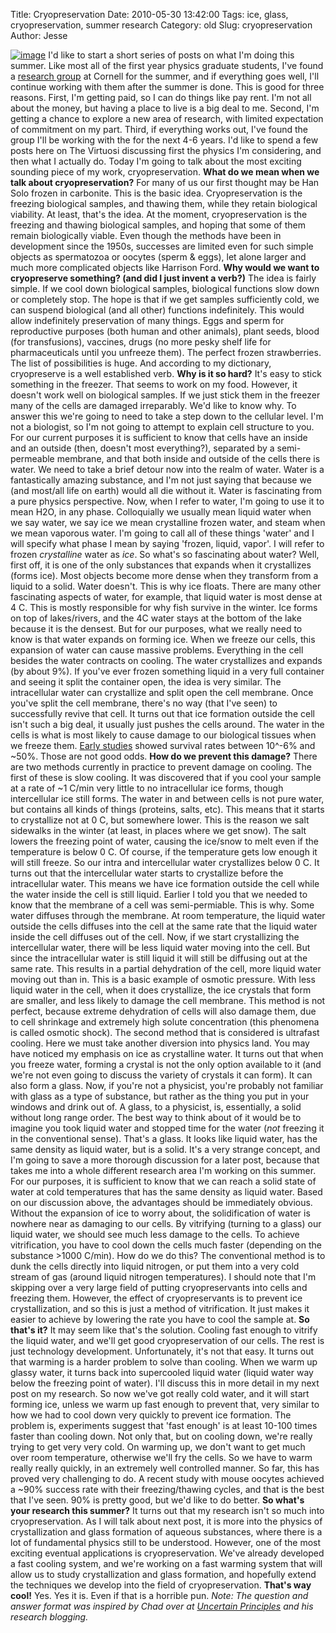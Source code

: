 Title: Cryopreservation
Date: 2010-05-30 13:42:00
Tags: ice, glass, cryopreservation, summer research
Category: old
Slug: cryopreservation
Author: Jesse


[![image](http://4.bp.blogspot.com/_SYZpxZOlcb0/TAKGwD0rgVI/AAAAAAAAABk/VqmdMGXzMCI/s200/frozen.jpg)](http://4.bp.blogspot.com/_SYZpxZOlcb0/TAKGwD0rgVI/AAAAAAAAABk/VqmdMGXzMCI/s1600/frozen.jpg)
I'd like to start a short series of posts on what I'm doing this summer.
Like most all of the first year physics graduate students, I've found a
[research group](http://pages.physics.cornell.edu/~rthorne/) at Cornell
for the summer, and if everything goes well, I'll continue working with
them after the summer is done. This is good for three reasons. First,
I'm getting paid, so I can do things like pay rent. I'm not all about
the money, but having a place to live is a big deal to me. Second, I'm
getting a chance to explore a new area of research, with limited
expectation of commitment on my part. Third, if everything works out,
I've found the group I'll be working with the for the next 4-6 years.
I'd like to spend a few posts here on The Virtuosi discussing first the
physics I'm considering, and then what I actually do. Today I'm going to
talk about the most exciting sounding piece of my work,
cryopreservation. **What do we mean when we talk about
cryopreservation?** For many of us our first thought may be Han Solo
frozen in carbonite. This is the basic idea. Cryopreservation is the
freezing biological samples, and thawing them, while they retain
biological viability. At least, that's the idea. At the moment,
cryopreservation is the freezing and thawing biological samples, and
hoping that some of them remain biologically viable. Even though the
methods have been in development since the 1950s, successes are limited
even for such simple objects as spermatozoa or oocytes (sperm & eggs),
let alone larger and much more complicated objects like Harrison Ford.
**Why would we want to cryopreserve something? (and did I just invent a
verb?)** The idea is fairly simple. If we cool down biological samples,
biological functions slow down or completely stop. The hope is that if
we get samples sufficiently cold, we can suspend biological (and all
other) functions indefinitely. This would allow indefinitely
preservation of many things. Eggs and sperm for reproductive purposes
(both human and other animals), plant seeds, blood (for transfusions),
vaccines, drugs (no more pesky shelf life for pharmaceuticals until you
unfreeze them). The perfect frozen strawberries. The list of
possibilities is huge. And according to my dictionary, cryopreserve is a
well established verb. **Why is it so hard?** It's easy to stick
something in the freezer. That seems to work on my food. However, it
doesn't work well on biological samples. If we just stick them in the
freezer many of the cells are damaged irreparably. We'd like to know
why. To answer this we're going to need to take a step down to the
cellular level. I'm not a biologist, so I'm not going to attempt to
explain cell structure to you. For our current purposes it is sufficient
to know that cells have an inside and an outside (then, doesn't most
everything?), separated by a semi-permeable membrane, and that both
inside and outside of the cells there is water. We need to take a brief
detour now into the realm of water. Water is a fantastically amazing
substance, and I'm not just saying that because we (and most/all life on
earth) would all die without it. Water is fascinating from a pure
physics perspective. Now, when I refer to water, I'm going to use it to
mean H2O, in any phase. Colloquially we usually mean liquid water when
we say water, we say ice we mean crystalline frozen water, and steam
when we mean vaporous water. I'm going to call all of these things
'water' and I will specify what phase I mean by saying 'frozen, liquid,
vapor'. I will refer to frozen *crystalline* water as *ice*. So what's
so fascinating about water? Well, first off, it is one of the only
substances that expands when it crystallizes (forms ice). Most objects
become more dense when they transform from a liquid to a solid. Water
doesn't. This is why ice floats. There are many other fascinating
aspects of water, for example, that liquid water is most dense at 4 C.
This is mostly responsible for why fish survive in the winter. Ice forms
on top of lakes/rivers, and the 4C water stays at the bottom of the lake
because it is the densest. But for our purposes, what we really need to
know is that water expands on forming ice. When we freeze our cells,
this expansion of water can cause massive problems. Everything in the
cell besides the water contracts on cooling. The water crystallizes and
expands (by about 9%). If you've ever frozen something liquid in a very
full container and seeing it split the container open, the idea is very
similar. The intracellular water can crystallize and split open the cell
membrane. Once you've split the cell membrane, there's no way (that I've
seen) to successfully revive that cell. It turns out that ice formation
outside the cell isn't such a big deal, it usually just pushes the cells
around. The water in the cells is what is most likely to cause damage to
our biological tissues when we freeze them. [Early
studies](http://www.sciencedirect.com/science?_ob=ArticleURL&_udi=B6WD5-4KXF5HB-1&_user=10&_coverDate=08%2F31%2F1968&_rdoc=1&_fmt=high&_orig=search&_sort=d&_docanchor=&view=c&_acct=C000050221&_version=1&_urlVersion=0&_userid=10&md5=41501096aa949fd2c441dc760bc6513a)
showed survival rates between 10^-6% and \~50%. Those are not good
odds. **How do we prevent this damage?** There are two methods currently
in practice to prevent damage on cooling. The first of these is slow
cooling. It was discovered that if you cool your sample at a rate of \~1
C/min very little to no intracellular ice forms, though intercellular
ice still forms. The water in and between cells is not pure water, but
contains all kinds of things (proteins, salts, etc). This means that it
starts to crystallize not at 0 C, but somewhere lower. This is the
reason we salt sidewalks in the winter (at least, in places where we get
snow). The salt lowers the freezing point of water, causing the ice/snow
to melt even if the temperature is below 0 C. Of course, if the
temperature gets low enough it will still freeze. So our intra and
intercellular water crystallizes below 0 C. It turns out that the
intercellular water starts to crystallize before the intracellular
water. This means we have ice formation outside the cell while the water
inside the cell is still liquid. Earlier I told you that we needed to
know that the membrane of a cell was semi-permiable. This is why. Some
water diffuses through the membrane. At room temperature, the liquid
water outside the cells diffuses into the cell at the same rate that the
liquid water inside the cell diffuses out of the cell. Now, if we start
crystallizing the intercellular water, there will be less liquid water
moving into the cell. But since the intracellular water is still liquid
it will still be diffusing out at the same rate. This results in a
partial dehydration of the cell, more liquid water moving out than in.
This is a basic example of osmotic pressure. With less liquid water in
the cell, when it does crystallize, the ice crystals that form are
smaller, and less likely to damage the cell membrane. This method is not
perfect, because extreme dehydration of cells will also damage them, due
to cell shrinkage and extremely high solute concentration (this
phenomena is called osmotic shock). The second method that is considered
is ultrafast cooling. Here we must take another diversion into physics
land. You may have noticed my emphasis on ice as crystalline water. It
turns out that when you freeze water, forming a crystal is not the only
option available to it (and we're not even going to discuss the variety
of crystals it can form). It can also form a glass. Now, if you're not a
physicist, you're probably not familiar with glass as a type of
substance, but rather as the thing you put in your windows and drink out
of. A glass, to a physicist, is, essentially, a solid without long range
order. The best way to think about of it would be to imagine you took
liquid water and stopped time for the water (*not* freezing it in the
conventional sense). That's a glass. It looks like liquid water, has the
same density as liquid water, but is a solid. It's a very strange
concept, and I'm going to save a more thorough discussion for a later
post, because that takes me into a whole different research area I'm
working on this summer. For our purposes, it is sufficient to know that
we can reach a solid state of water at cold temperatures that has the
same density as liquid water. Based on our discussion above, the
advantages should be immediately obvious. Without the expansion of ice
to worry about, the solidification of water is nowhere near as damaging
to our cells. By vitrifying (turning to a glass) our liquid water, we
should see much less damage to the cells. To achieve vitrification, you
have to cool down the cells much faster (depending on the substance
\>1000 C/min). How do we do this? The conventional method is to dunk the
cells directly into liquid nitrogen, or put them into a very cold stream
of gas (around liquid nitrogen temperatures). I should note that I'm
skipping over a very large field of putting cryopreservants into cells
and freezing them. However, the effect of cryopreservants is to prevent
ice crystallization, and so this is just a method of vitrification. It
just makes it easier to achieve by lowering the rate you have to cool
the sample at. **So that's it?** It may seem like that's the solution.
Cooling fast enough to vitrify the liquid water, and we'll get good
cryopreservation of our cells. The rest is just technology development.
Unfortunately, it's not that easy. It turns out that warming is a harder
problem to solve than cooling. When we warm up glassy water, it turns
back into supercooled liquid water (liquid water way below the freezing
point of water). I'll discuss this in more detail in my next post on my
research. So now we've got really cold water, and it will start forming
ice, unless we warm up fast enough to prevent that, very similar to how
we had to cool down very quickly to prevent ice formation. The problem
is, experiments suggest that 'fast enough' is at least 10-100 times
faster than cooling down. Not only that, but on cooling down, we're
really trying to get very very cold. On warming up, we don't want to get
much over room temperature, otherwise we'll fry the cells. So we have to
warm really really quickly, in an extremely well controlled manner. So
far, this has proved very challenging to do. A recent study with mouse
oocytes achieved a \~90% success rate with their freezing/thawing
cycles, and that is the best that I've seen. 90% is pretty good, but
we'd like to do better. **So what's your research this summer?** It
turns out that my research isn't so much into cryopreservation. As I
will talk about next post, it is more into the physics of
crystallization and glass formation of aqueous substances, where there
is a lot of fundamental physics still to be understood. However, one of
the most exciting eventual applications is cryopreservation. We've
already developed a fast cooling system, and we're working on a fast
warming system that will allow us to study crystallization and glass
formation, and hopefully extend the techniques we develop into the field
of cryopreservation. **That's way cool!** Yes. Yes it is. Even if that
is a horrible pun. *Note: The question and answer format was inspired by
Chad over at [Uncertain Principles](http://scienceblogs.com/principles/)
and his research blogging.*
